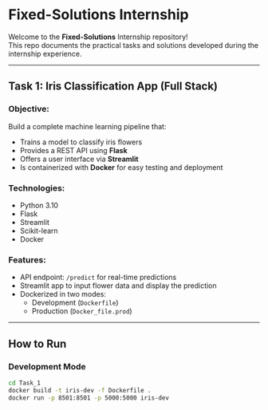 # Fixed-Solutions Internship

Welcome to the **Fixed-Solutions** Internship repository!  
This repo documents the practical tasks and solutions developed during the internship experience.

---


## Task 1: Iris Classification App (Full Stack)

### Objective:
Build a complete machine learning pipeline that:
- Trains a model to classify iris flowers
- Provides a REST API using **Flask**
- Offers a user interface via **Streamlit**
- Is containerized with **Docker** for easy testing and deployment

### Technologies:
- Python 3.10  
- Flask  
- Streamlit  
- Scikit-learn  
- Docker

### Features:
- API endpoint: `/predict` for real-time predictions  
- Streamlit app to input flower data and display the prediction  
- Dockerized in two modes:
  - Development (`Dockerfile`)
  - Production (`Docker_file.prod`)

---

##  How to Run

###  Development Mode

```bash
cd Task_1
docker build -t iris-dev -f Dockerfile .
docker run -p 8501:8501 -p 5000:5000 iris-dev
```



